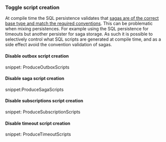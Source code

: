 ### Toggle script creation

At compile time the SQL persistence validates that [sagas are of the correct base type and match the required conventions](/persistence/sql/saga.md). This can be problematic when mixing persistences. For example using the SQL persistence for timeouts but another persister for saga storage. As such it is possible to selectively control what SQL scripts are generated at compile time, and as a side effect avoid the convention validation of sagas.


#### Disable outbox script creation

snippet: ProduceOutboxScripts


#### Disable saga script creation

snippet:ProduceSagaScripts


#### Disable subscriptions script creation

snippet: ProduceSubscriptionScripts


#### Disable timeout script creation

snippet: ProduceTimeoutScripts